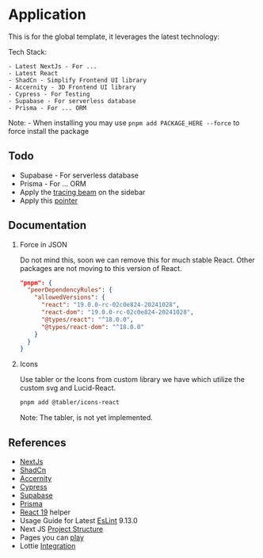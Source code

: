 # Application

 This is for the global template, it leverages the latest technology:

  Tech Stack:

    - Latest NextJs - For ...
    - Latest React
    - ShadCn - Simplify Frontend UI library
    - Accernity - 3D Frontend UI library
    - Cypress - For Testing
    - Supabase - For serverless database
    - Prisma - For ... ORM

 Note:
    - When installing you may use ```pnpm add PACKAGE_HERE --force```  to force install the package

## Todo

- Supabase - For serverless database
- Prisma - For ... ORM
- Apply the [tracing beam](https://ui.aceternity.com/components/tracing-beam) on the sidebar
- Apply this [pointer](https://ui.aceternity.com/components/following-pointer)

## Documentation

 1. Force in JSON

    Do not mind this, soon we can remove this for much stable React. Other packages are not moving to this version of React.

    ```json
    "pnpm": {
      "peerDependencyRules": {
        "allowedVersions": {
          "react": "19.0.0-rc-02c0e824-20241028",
          "react-dom": "19.0.0-rc-02c0e824-20241028",
          "@types/react": "^18.0.0",
          "@types/react-dom": "^18.0.0"
        }
      }
    }
    ```
  
 2. Icons

    Use tabler or the Icons from custom library we have which utilize the custom svg and Lucid-React.

    ```bash
    pnpm add @tabler/icons-react
    ```

    Note: The tabler, is not yet implemented.

## References

- [NextJs](https://nextjs.org/)
- [ShadCn](https://github.com/shadcn/ui)
- [Accernity](https://github.com/accernity/accernity)
- [Cypress](https://www.cypress.io/)
- [Supabase](https://supabase.io/)
- [Prisma](https://www.prisma.io/)
- [React 19](https://ui.shadcn.com/docs/react-19) helper
- Usage Guide for Latest [EsLint](https://eslint.org/docs/latest/) 9.13.0
- Next JS [Project Structure](https://nextjs.org/docs/14/getting-started/project-structure)
- Pages you can [play](https://v0.dev/t/uXQxrQJiBgM)
- Lottie [Integration](https://medium.com/@surksha8/render-animation-from-json-file-using-lottie-web-libarary-in-nextjs-ab18fb628e82)
